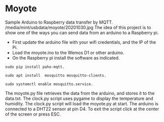 # Moyote
Sample Arduino to Raspberry data transfer by MQTT.
/media/mint/usbdata/moyote/20201030.jpg
The idea of this project is to show one of the ways you can send data from an arduino to a Raspberry pi.
- First update the arduino file with your wifi credentials, and the IP of the Pi.
- Load the moyote.ino to the Wemos D1 or other arduino.
- On the Raspberry pi install the software as indicated.
```
sudo pip install paho-mqtt.

sudo apt install  mosquitto mosquitto-clients.

sudo systemctl enable mosquitto.service.
```
The moyote.py file retrieves the data from the arduino, and stores it to the data.txt.
The clock.py script uses pygame to display the temperature and humidity. The clock.py script
will load the moyote.py at start.
The arduino is connected to a DHT22 sensor at pin D4. To exit the script click at the center
of the screen or press ESC. 
